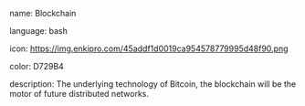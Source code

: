 name: Blockchain

language: bash

icon: https://img.enkipro.com/45addf1d0019ca954578779995d48f90.png

color: D729B4

description: The underlying technology of Bitcoin, the blockchain will be the motor of future distributed networks.
